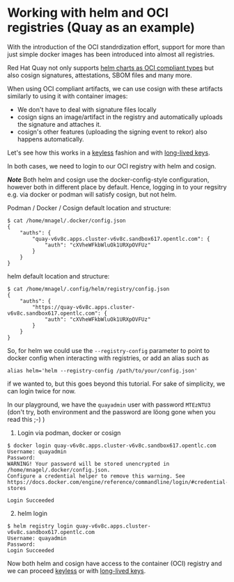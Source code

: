 # Working with helm and OCI registries (Quay as an example)

With the introduction of the OCI standrdization effort, support for more than just simple docker images has been introduced into almost all registries.

Red Hat Quay not only supports [helm charts as OCI compliant types](https://docs.redhat.com/en/documentation/red_hat_quay/3.8/html/use_red_hat_quay/oci-intro#oci-intro) but also cosign signatures, attestations, SBOM files and many more.

When using OCI compliant artifacts, we can use cosign with these artifacts similarly to using it with container images:

- We don't have to deal with signature files locally
- cosign signs an image/artifact in the registry and automatically uploads the signature and attaches it.
- cosign's other features (uploading the signing event to rekor) also happens automatically.


Let's see how this works in a [keyless](cosign-sign-helm-oci-keyless.md) fashion and with [long-lived keys](./cosign-sign-helm-oci-keys.md).

In both cases, we need to login to our OCI registry with helm and cosign. 

__*Note*__ Both helm and cosign use the docker-config-style configuration, however both in different place by default. Hence, logging in to your regsitry e.g. via docker or podman will satisfy cosign, but not helm.

Podman / Docker / Cosign default location and structure:

```
$ cat /home/mnagel/.docker/config.json
{
	"auths": {
		"quay-v6v8c.apps.cluster-v6v8c.sandbox617.opentlc.com": {
			"auth": "cXVheWFkbWluOk1URXpOVFUz"
		}
	}
}
```

helm default location and structure:

```
$ cat /home/mnagel/.config/helm/registry/config.json
{
	"auths": {
		"https://quay-v6v8c.apps.cluster-v6v8c.sandbox617.opentlc.com": {
			"auth": "cXVheWFkbWluOk1URXpOVFUz"
		}
	}
}
```

So, for helm we could use the `--registry-config` parameter to point to docker config when interacting with registries, or add an alias such as 

```
alias helm='helm --registry-config /path/to/your/config.json'
```
if we wanted to, but this goes beyond this tutorial. For sake of simplicity, we can login twice for now.

In our playground, we have the `quayadmin` user with password `MTEzNTU3` (don't try, both environment and the password are löong gone when you read this ;-) )

1) Login via podman, docker or cosign


```
$ docker login quay-v6v8c.apps.cluster-v6v8c.sandbox617.opentlc.com
Username: quayadmin
Password: 
WARNING! Your password will be stored unencrypted in /home/mnagel/.docker/config.json.
Configure a credential helper to remove this warning. See
https://docs.docker.com/engine/reference/commandline/login/#credential-stores

Login Succeeded

```

2) helm login 

```
$ helm registry login quay-v6v8c.apps.cluster-v6v8c.sandbox617.opentlc.com
Username: quayadmin
Password: 
Login Succeeded
```

Now both helm and cosign have access to the container (OCI) registry and we can proceed [keyless](cosign-sign-helm-oci-keyless.md) or with [long-lived keys](./cosign-sign-helm-oci-keys.md).

